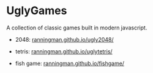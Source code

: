 # UglyGames

A collection of classic games built in modern javascript.

* 2048: [ranningman.github.io/ugly2048/](https://ranningman.github.io/Ugly2048/)

* tetris: [ranningman.github.io/uglytetris/](https://ranningman.github.io/UglyTetris/)

* fish game: [ranningman.github.io/fishgame/](https://ranningman.github.io/FishGame/)
